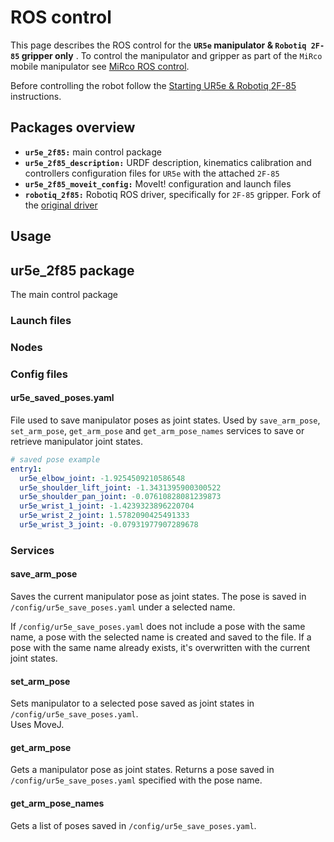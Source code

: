 # ROS control
This page describes the ROS control for the **`UR5e` manipulator & `Robotiq 2F-85` gripper only** . To control the manipulator and gripper as part of the `MiRco` mobile manipulator see [MiRco ROS control](../MiRco/mirco_ros_control.md).  

Before controlling the robot follow the [Starting UR5e & Robotiq 2F-85](./ur_2f85_start.md) instructions.

## Packages overview
- **`ur5e_2f85:`** main control package
- **`ur5e_2f85_description:`** URDF description, kinematics calibration and controllers configuration files for `UR5e` with the attached `2F-85`
- **`ur5e_2f85_moveit_config:`** MoveIt! configuration and launch files
- **`robotiq_2f85:`** Robotiq ROS driver, specifically for `2F-85` gripper. Fork of the [original driver](https://github.com/TAMS-Group/robotiq) 

## Usage
<!-- TODO: test -->

## ur5e_2f85 package
The main control package

### Launch files
<!-- TODO: test -->

### Nodes
<!-- TODO: test -->

### Config files
#### ur5e_saved_poses.yaml
File used to save manipulator poses as joint states. Used by `save_arm_pose`, `set_arm_pose`, `get_arm_pose` and `get_arm_pose_names` services to save or retrieve manipulator joint states.

```yaml
# saved pose example
entry1:
  ur5e_elbow_joint: -1.9254509210586548
  ur5e_shoulder_lift_joint: -1.3431395900300522
  ur5e_shoulder_pan_joint: -0.07610828081239873
  ur5e_wrist_1_joint: -1.4239323896220704
  ur5e_wrist_2_joint: 1.5782090425491333
  ur5e_wrist_3_joint: -0.07931977907289678
```

### Services
#### save_arm_pose
Saves the current manipulator pose as joint states. The pose is saved in `/config/ur5e_save_poses.yaml` under a selected name.

If `/config/ur5e_save_poses.yaml` does not include a pose with the same name, a pose with the selected name is created and saved to the file. If a pose with the same name already exists, it's overwritten with the current joint states.

#### set_arm_pose
Sets manipulator to a selected pose saved as joint states in `/config/ur5e_save_poses.yaml`.  
Uses MoveJ.

#### get_arm_pose
Gets a manipulator pose as joint states. Returns a pose saved in `/config/ur5e_save_poses.yaml` specified with the pose name.

#### get_arm_pose_names
Gets a list of poses saved in `/config/ur5e_save_poses.yaml`.